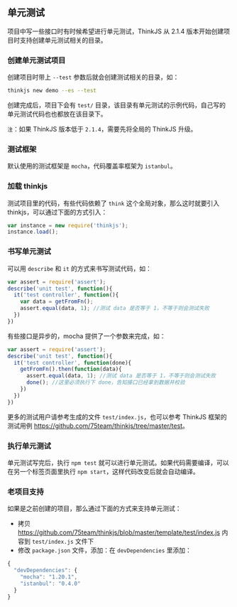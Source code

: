 ## 单元测试

项目中写一些接口时有时候希望进行单元测试，ThinkJS 从 2.1.4 版本开始创建项目时支持创建单元测试相关的目录。

### 创建单元测试项目

创建项目时带上 `--test` 参数后就会创建测试相关的目录，如：

```sh
thinkjs new demo --es --test
```

创建完成后，项目下会有 `test/` 目录，该目录有单元测试的示例代码，自己写的单元测试代码也也都放在该目录下。

`注`：如果 ThinkJS 版本低于 `2.1.4`，需要先将全局的 ThinkJS 升级。

### 测试框架

默认使用的测试框架是 `mocha`，代码覆盖率框架为 `istanbul`。

### 加载 thinkjs

测试项目里的代码，有些代码依赖了 `think` 这个全局对象，那么这时就要引入 thinkjs，可以通过下面的方式引入：

```js
var instance = new require('thinkjs');
instance.load();
```

### 书写单元测试

可以用 `describe` 和 `it` 的方式来书写测试代码，如：

```js
var assert = require('assert');
describe('unit test', function(){
  it('test controller', function(){
    var data = getFromFn();
    assert.equal(data, 1); //测试 data 是否等于 1，不等于则会测试失败
  })
})
```

有些接口是异步的，mocha 提供了一个参数来完成，如：

```js
var assert = require('assert');
describe('unit test', function(){
  it('test controller', function(done){
    getFromFn().then(function(data){
      assert.equal(data, 1); //测试 data 是否等于 1，不等于则会测试失败
      done(); //这里必须执行下 done，告知接口已经拿到数据并校验
    })
  })
})
```

更多的测试用户请参考生成的文件 `test/index.js`，也可以参考 ThinkJS 框架的测试用例 <https://github.com/75team/thinkjs/tree/master/test>。

### 执行单元测试

单元测试写完后，执行 `npm test` 就可以进行单元测试。如果代码需要编译，可以在另一个标签页面里执行 `npm start`，这样代码改变后就会自动编译。


### 老项目支持

如果是之前创建的项目，那么通过下面的方式来支持单元测试：

* 拷贝 <https://github.com/75team/thinkjs/blob/master/template/test/index.js> 内容到 `test/index.js` 文件下
* 修改 `package.json` 文件，添加：在 `devDependencies` 里添加：

```js
{
  "devDependencies": {
    "mocha": "1.20.1",
    "istanbul": "0.4.0"
  }
}
```

